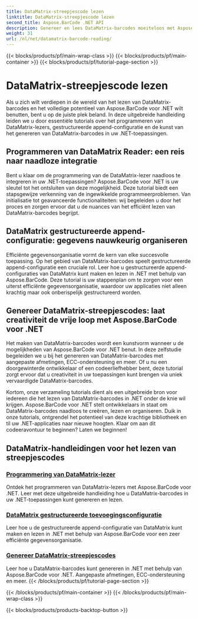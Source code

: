 ```yaml
---
title: DataMatrix-streepjescode lezen
linktitle: DataMatrix-streepjescode lezen
second_title: Aspose.BarCode .NET API
description: Genereer en lees DataMatrix-barcodes moeiteloos met Aspose.BarCode voor .NET. Duik in het programmeren van DataMatrix-lezers en de gestructureerde append-configuratie.
weight: 31
url: /nl/net/datamatrix-barcode-reading/
---
```


{{< blocks/products/pf/main-wrap-class >}}
{{< blocks/products/pf/main-container >}}
{{< blocks/products/pf/tutorial-page-section >}}

# DataMatrix-streepjescode lezen


Als u zich wilt verdiepen in de wereld van het lezen van DataMatrix-barcodes en het volledige potentieel van Aspose.BarCode voor .NET wilt benutten, bent u op de juiste plek beland. In deze uitgebreide handleiding leiden we u door essentiële tutorials over het programmeren van DataMatrix-lezers, gestructureerde append-configuratie en de kunst van het genereren van DataMatrix-barcodes in uw .NET-toepassingen.

## Programmeren van DataMatrix Reader: een reis naar naadloze integratie

Bent u klaar om de programmering van de DataMatrix-lezer naadloos te integreren in uw .NET-toepassingen? Aspose.BarCode voor .NET is uw sleutel tot het ontsluiten van deze mogelijkheid. Deze tutorial biedt een stapsgewijze verkenning van de ingewikkelde programmeerproblemen. Van initialisatie tot geavanceerde functionaliteiten: wij begeleiden u door het proces en zorgen ervoor dat u de nuances van het efficiënt lezen van DataMatrix-barcodes begrijpt.

## DataMatrix gestructureerde append-configuratie: gegevens nauwkeurig organiseren

Efficiënte gegevensorganisatie vormt de kern van elke succesvolle toepassing. Op het gebied van DataMatrix-barcodes speelt gestructureerde append-configuratie een cruciale rol. Leer hoe u gestructureerde append-configuraties van DataMatrix kunt maken en lezen in .NET met behulp van Aspose.BarCode. Deze tutorial is uw stappenplan om te zorgen voor een uiterst efficiënte gegevensorganisatie, waardoor uw applicaties niet alleen krachtig maar ook onberispelijk gestructureerd worden.

## Genereer DataMatrix-streepjescodes: laat creativiteit de vrije loop met Aspose.BarCode voor .NET

Het maken van DataMatrix-barcodes wordt een kunstvorm wanneer u de mogelijkheden van Aspose.BarCode voor .NET benut. In deze zelfstudie begeleiden we u bij het genereren van DataMatrix-barcodes met aangepaste afmetingen, ECC-ondersteuning en meer. Of u nu een doorgewinterde ontwikkelaar of een codeerliefhebber bent, deze tutorial zorgt ervoor dat u creativiteit in uw toepassingen kunt brengen via uniek vervaardigde DataMatrix-barcodes.

Kortom, onze verzameling tutorials dient als een uitgebreide bron voor iedereen die het lezen van DataMatrix-barcodes in .NET onder de knie wil krijgen. Aspose.BarCode voor .NET stelt ontwikkelaars in staat om DataMatrix-barcodes naadloos te creëren, lezen en organiseren. Duik in onze tutorials, ontgrendel het potentieel van deze krachtige bibliotheek en til uw .NET-applicaties naar nieuwe hoogten. Klaar om aan dit codeeravontuur te beginnen? Laten we beginnen!
## DataMatrix-handleidingen voor het lezen van streepjescodes
### [Programmering van DataMatrix-lezer](./datamatrix-reader-programming/)
Ontdek het programmeren van DataMatrix-lezers met Aspose.BarCode voor .NET. Leer met deze uitgebreide handleiding hoe u DataMatrix-barcodes in uw .NET-toepassingen kunt genereren en lezen.
### [DataMatrix gestructureerde toevoegingsconfiguratie](./datamatrix-structured-append-configuration/)
Leer hoe u de gestructureerde append-configuratie van DataMatrix kunt maken en lezen in .NET met behulp van Aspose.BarCode voor een zeer efficiënte gegevensorganisatie.
### [Genereer DataMatrix-streepjescodes](./datamatrix-versions/)
Leer hoe u DataMatrix-barcodes kunt genereren in .NET met behulp van Aspose.BarCode voor .NET. Aangepaste afmetingen, ECC-ondersteuning en meer.
{{< /blocks/products/pf/tutorial-page-section >}}

{{< /blocks/products/pf/main-container >}}
{{< /blocks/products/pf/main-wrap-class >}}

{{< blocks/products/products-backtop-button >}}

